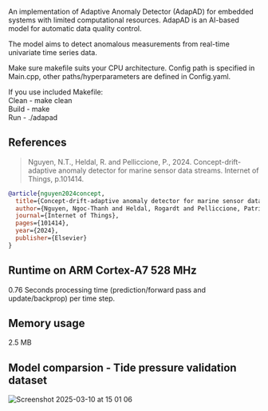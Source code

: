 An implementation of Adaptive Anomaly Detector (AdapAD) for embedded systems with limited computational resources. AdapAD is an AI-based model for automatic data quality control.

The model aims to detect anomalous measurements from real-time univariate time series data.


Make sure makefile suits your CPU architecture. Config path is specified in Main.cpp, other paths/hyperparameters are defined in Config.yaml.

If you use included Makefile:  
Clean - make clean  
Build - make  
Run - ./adapad  

## References
> Nguyen, N.T., Heldal, R. and Pelliccione, P., 2024. Concept-drift-adaptive anomaly detector for marine sensor data streams. Internet of Things, p.101414.

```bibtex
@article{nguyen2024concept,
  title={Concept-drift-adaptive anomaly detector for marine sensor data streams},
  author={Nguyen, Ngoc-Thanh and Heldal, Rogardt and Pelliccione, Patrizio},
  journal={Internet of Things},
  pages={101414},
  year={2024},
  publisher={Elsevier}
}
```

## Runtime on ARM Cortex-A7 528 MHz

0.76 Seconds processing time (prediction/forward pass and update/backprop) per time step.

## Memory usage

2.5 MB


## Model comparsion - Tide pressure validation dataset
![Screenshot 2025-03-10 at 15 01 06](https://github.com/user-attachments/assets/ff04a6e6-28ca-4393-af57-b29c016c7a55)
